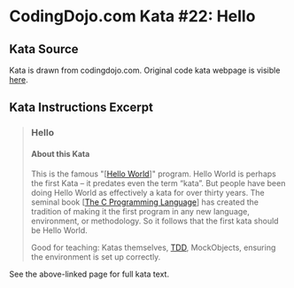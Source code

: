 # CodingDojo.com Kata #22: Hello

## Kata Source

Kata is drawn from codingdojo.com. Original code kata webpage is visible
[here](https://codingdojo.org/kata/Hello/).

## Kata Instructions Excerpt

> ### Hello
>
> #### About this Kata
>
> This is the famous "[[Hello
> World](http://en.wikipedia.org/wiki/Hello_world_program)]" program.
> Hello World is perhaps the first Kata – it predates even the term
> “kata”. But people have been doing Hello World as effectively
> a kata for over thirty years. The seminal book [[The C Programming
> Language](http://en.wikipedia.org/wiki/The_C_Programming_Language_%28book%29)]
> has created the tradition of making it the first program in any new language,
> environment, or methodology. So it follows that the first kata should be Hello
> World.
>
> Good for teaching: Katas themselves,
> [TDD](https://codingdojo.org/TestDrivenDevelopment), MockObjects, ensuring the
> environment is set up correctly.

See the above-linked page for full kata text.
